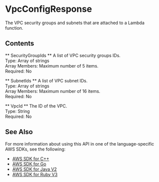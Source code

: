 # VpcConfigResponse<a name="API_VpcConfigResponse"></a>

The VPC security groups and subnets that are attached to a Lambda function\.

## Contents<a name="API_VpcConfigResponse_Contents"></a>

 ** SecurityGroupIds **   <a name="SSS-Type-VpcConfigResponse-SecurityGroupIds"></a>
A list of VPC security groups IDs\.  
Type: Array of strings  
Array Members: Maximum number of 5 items\.  
Required: No

 ** SubnetIds **   <a name="SSS-Type-VpcConfigResponse-SubnetIds"></a>
A list of VPC subnet IDs\.  
Type: Array of strings  
Array Members: Maximum number of 16 items\.  
Required: No

 ** VpcId **   <a name="SSS-Type-VpcConfigResponse-VpcId"></a>
The ID of the VPC\.  
Type: String  
Required: No

## See Also<a name="API_VpcConfigResponse_SeeAlso"></a>

For more information about using this API in one of the language\-specific AWS SDKs, see the following:
+  [ AWS SDK for C\+\+](https://docs.aws.amazon.com/goto/SdkForCpp/lambda-2015-03-31/VpcConfigResponse) 
+  [ AWS SDK for Go](https://docs.aws.amazon.com/goto/SdkForGoV1/lambda-2015-03-31/VpcConfigResponse) 
+  [ AWS SDK for Java V2](https://docs.aws.amazon.com/goto/SdkForJavaV2/lambda-2015-03-31/VpcConfigResponse) 
+  [ AWS SDK for Ruby V3](https://docs.aws.amazon.com/goto/SdkForRubyV3/lambda-2015-03-31/VpcConfigResponse) 